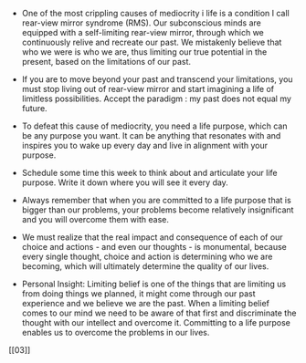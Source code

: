 - One of the most crippling causes of mediocrity i life is a condition I call rear-view mirror syndrome (RMS). Our subconscious minds are equipped with a self-limiting rear-view mirror, through which we continuously relive and recreate our past. We mistakenly believe that who we were is who we are, thus limiting our true potential in the present, based on the limitations of our past.

- If you are to move beyond your past and transcend your limitations, you must stop living out of rear-view mirror and start imagining a life of limitless possibilities. Accept the paradigm : my past does not equal my future.

- To defeat this cause of mediocrity, you need a life purpose, which can be any purpose you want. It can be anything that resonates with and inspires you to wake up every day and live in alignment with your purpose.

- Schedule some time this week to think about and articulate your life purpose. Write it down where you will see it every day.

- Always remember that when you are committed to a life purpose that is bigger than our problems, your problems become relatively insignificant and you will overcome them with ease.

-  We must realize that the real impact and consequence of each of our choice and actions - and even our thoughts - is monumental, because every single thought, choice and action is determining who we are becoming, which will ultimately determine the quality of our lives.

- Personal Insight: Limiting belief is one of the things that are limiting us from doing things we planned, it might come through our past experience and we believe we are the past. When a limiting belief comes to our mind we need to be aware of that first and discriminate the thought with our intellect and overcome it. Committing to a life purpose enables us to overcome the problems in our lives.


[[03]]